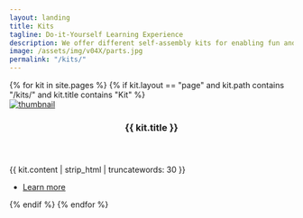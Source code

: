 ```yaml
---
layout: landing
title: Kits
tagline: Do-it-Yourself Learning Experience
description: We offer different self-assembly kits for enabling fun and interactive learning at home and encouraging the children to channel their creative potential into building their own inventions, toys and gadgets.
image: /assets/img/v04X/parts.jpg
permalink: "/kits/"
---
```


<!-- Two -->
<section id="two" class="spotlights">
	{% for kit in site.pages %}
	{% if kit.layout == "page" and kit.path contains "/kits/" and kit.title contains "Kit" %}
	<section>
		<a href="{{ kit.permalink | absolute_url }}" class="image">
			<img src="{{ kit.image | absolute_url }}" alt="thumbnail" data-position="center center" />
		</a>
		<div class="content">
			<div class="inner">
				<header class="major">
					<h3>{{ kit.title }}</h3>
				</header>
				<p>{{ kit.content | strip_html | truncatewords: 30 }}</p>
				<ul class="actions">
					<li><a href="{{ kit.permalink | absolute_url }}" class="button">Learn more</a></li>
				</ul>
			</div>
		</div>
	</section>
	{% endif %}
	{% endfor %}
</section>
